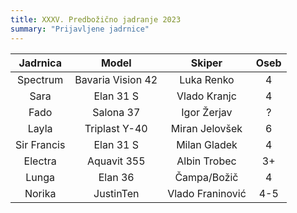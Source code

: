 ```yaml
---
title: XXXV. Predbožično jadranje 2023
summary: "Prijavljene jadrnice"
---
```


| Jadrnica      | Model             | Skiper            | Oseb  |
|:-------------:|:-----------------:|:-----------------:|:-----:|
| Spectrum      | Bavaria Vision 42 | Luka Renko        |   4   |
| Sara          | Elan 31 S         | Vlado Kranjc      |   4   |
| Fado          | Salona 37         | Igor Žerjav       |   ?   |
| Layla         | Triplast Y-40     | Miran Jelovšek    |   6   |
| Sir Francis   | Elan 31 S         | Milan Gladek      |   4   |
| Electra       | Aquavit 355       | Albin Trobec      |   3+  |
| Lunga         | Elan 36           | Čampa/Božič       |   4   |
| Norika        | JustinTen         | Vlado Franinović  |   4-5 |
